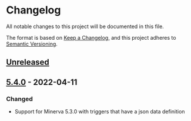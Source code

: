 # Changelog

All notable changes to this project will be documented in this file.

The format is based on [Keep a Changelog](https://keepachangelog.com/en/1.0.0/),
and this project adheres to [Semantic Versioning](https://semver.org/spec/v2.0.0.html).

## [Unreleased]

## [5.4.0] - 2022-04-11

### Changed

- Support for Minerva 5.3.0 with triggers that have a json data definition

[Unreleased]: https://github.com/hendrikx-itc/minerva-etl/compare/v5.4.0...HEAD
[5.4.0]: https://github.com/hendrikx-itc/minerva-etl/compare/v5.3.0...v5.4.0
